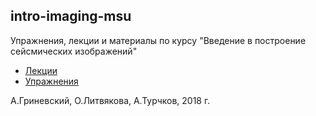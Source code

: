 ## intro-imaging-msu

Упражнения, лекции и материалы по курсу "Введение в построение сейсмических изображений"

- [Лекции](lectures)
- [Упражнения](exercises)

А.Гриневский, О.Литвякова, А.Турчков, 2018 г.
